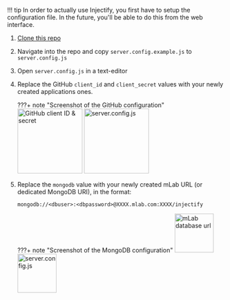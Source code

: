 !!! tip
    In order to actually use Injectify, you first have to setup the configuration file. In the future, you'll be able to do this from the web interface.

1. [Clone this repo](git@github.com:samdenty99/injectify.git)
2. Navigate into the repo and copy `server.config.example.js` to `server.config.js`
3. Open `server.config.js` in a text-editor
4. Replace the GitHub `client_id` and `client_secret` values with your newly created applications ones.

    ???+ note "Screenshot of the GitHub configuration"
        <img src="https://i.imgur.com/JId0Wyk.png" alt="GitHub client ID & secret" height="150">
        <img src="https://i.imgur.com/cRcES59.png" alt="server.config.js" height="150">

5. Replace the `mongodb` value with your newly created mLab URL (or dedicated MongoDB URI), in the format:
    ```#!go
    mongodb://<dbuser>:<dbpassword>@XXXX.mlab.com:XXXX/injectify
    ```

    ???+ note "Screenshot of the MongoDB configuration"
        <img src="https://i.imgur.com/UBtGrCh.png" alt="mLab database url" height="90">
        <img src="https://i.imgur.com/TE8DaLj.png" alt="server.config.js" height="90">